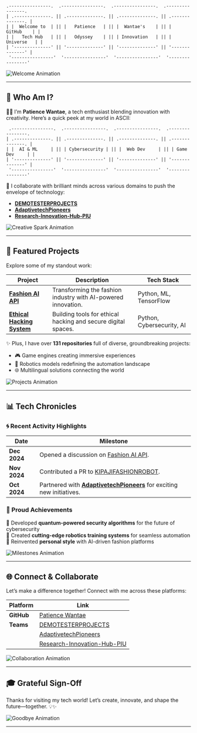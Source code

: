 

```
.----------------.  .----------------.  .----------------.  .----------------.  
| .--------------. || .--------------. || .--------------. || .--------------. |
| |  Welcome to  | || |   Patience   | || |  Wantae's    | || |    GitHub    | |
| |   Tech Hub   | || |   Odyssey    | || | Innovation   | || |   Universe   | |
| '--------------' || '--------------' || '--------------' || '--------------' |
 '----------------'  '----------------'  '----------------'  '----------------'  
```

![Welcome Animation](https://media.giphy.com/media/fAnzw6YK33jMwzp5wp/giphy.gif)

---

## 🎨 Who Am I?

👩‍💻 I’m **Patience Wantae**, a tech enthusiast blending innovation with creativity. Here’s a quick peek at my world in ASCII:

```
 .----------------.  .----------------.  .----------------.  .----------------. 
| .--------------. || .--------------. || .--------------. || .--------------. |
| |  AI & ML     | || | Cybersecurity | || |  Web Dev     | || | Game Dev     | |
| '--------------' || '--------------' || '--------------' || '--------------' |
 '----------------'  '----------------'  '----------------'  '----------------' 
```

🤝 I collaborate with brilliant minds across various domains to push the envelope of technology:

- **[DEMOTESTERPROJECTS](https://github.com/DEMOTESTERPROJECTS)**
- **[AdaptivetechPioneers](https://github.com/AdaptivetechPioneers)**
- **[Research-Innovation-Hub-PIU](https://github.com/Research-Innovation-Hub-PIU)**

![Creative Spark Animation](https://media.giphy.com/media/xUOxfhUzRrlggrD42s/giphy.gif)

---

## 🚀 Featured Projects

Explore some of my standout work:

| **Project**                        | **Description**                          | **Tech Stack**            |
|------------------------------------|------------------------------------------|---------------------------|
| [**Fashion AI API**](https://github.com/Patiencewantae123/fashion_ai_api) | Transforming the fashion industry with AI-powered innovation. | Python, ML, TensorFlow    |
| [**Ethical Hacking System**](https://github.com/Patiencewantae123/Ethicalhackingsystem-PWG) | Building tools for ethical hacking and secure digital spaces. | Python, Cybersecurity, AI |

✨ Plus, I have over **131 repositories** full of diverse, groundbreaking projects:

- 🎮 Game engines creating immersive experiences  
- 🤖 Robotics models redefining the automation landscape  
- 🌐 Multilingual solutions connecting the world

![Projects Animation](https://media.giphy.com/media/Y4ak9Ki2GZCbJxAnJD/giphy.gif)

---

## 📊 Tech Chronicles

### 🌀 Recent Activity Highlights

| **Date**    | **Milestone** |
|-------------|---------------|
| **Dec 2024** | Opened a discussion on [Fashion AI API](https://github.com/Patiencewantae123/fashion_ai_api). |
| **Nov 2024** | Contributed a PR to [KIPAJIFASHIONROBOT](https://github.com/Research-Innovation-Hub-PIU/KIPAJIFASHIONROBOT). |
| **Oct 2024** | Partnered with **[AdaptivetechPioneers](https://github.com/AdaptivetechPioneers)** for exciting new initiatives. |

### 🌟 Proud Achievements

🚀 Developed **quantum-powered security algorithms** for the future of cybersecurity  
🤖 Created **cutting-edge robotics training systems** for seamless automation  
💃 Reinvented **personal style** with AI-driven fashion platforms

![Milestones Animation](https://media.giphy.com/media/l4KibK3JwaVo0CjDO/giphy.gif)

---

## 🌐 Connect & Collaborate

Let’s make a difference together! Connect with me across these platforms:

| Platform    | Link                                      |
|-------------|------------------------------------------|
| **GitHub**  | [Patience Wantae](https://github.com/Patiencewantae123) |
| **Teams**   | [DEMOTESTERPROJECTS](https://github.com/DEMOTESTERPROJECTS) |
|             | [AdaptivetechPioneers](https://github.com/AdaptivetechPioneers) |
|             | [Research-Innovation-Hub-PIU](https://github.com/Research-Innovation-Hub-PIU) |

![Collaboration Animation](https://media.giphy.com/media/vFKqnCdLPNOKc/giphy.gif)

---

## 🎓 Grateful Sign-Off

Thanks for visiting my tech world! Let’s create, innovate, and shape the future—together. 💡✨

![Goodbye Animation](https://media.giphy.com/media/xUOxeYbn8WU58ZTFRW/giphy.gif)

---


